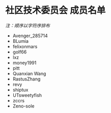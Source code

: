 # 社区技术委员会 成员名单

*注：顺序以字符序排布*

- Avenger_285714
- BLumia
- felixonmars
- golf66
- lxz
- money1991
- pitt
- Quanxian Wang
- RastusZhang
- revy
- shiptux
- UTsweetyfish
- zccrs
- Zeno-sole
